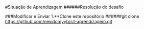 #Situação de Aprendizagem
######Resolução do desafio

###Modificar e Enviar
1.**Clone este repositório
######git clone https://github.com/nevidomyyb/sit-aprendizagem.git